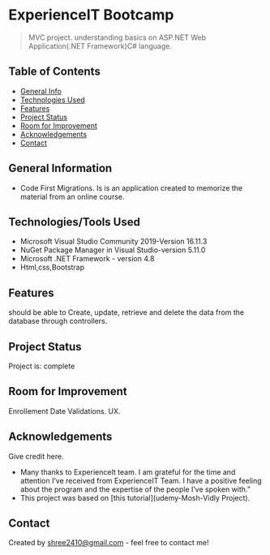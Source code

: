  # ExperienceIT Bootcamp
> MVC project.
 understanding basics on ASP.NET Web Application(.NET Framework)C# language.

## Table of Contents
* [General Info](#general-information)
* [Technologies Used](#technologies-used)
* [Features](#features)
* [Project Status](#project-status)
* [Room for Improvement](#room-for-improvement)
* [Acknowledgements](#acknowledgements)
* [Contact](#contact)
<!-- * [License](#license) -->


## General Information
- Code First Migrations.
 Is is an application created to memorize the material from an online course.

## Technologies/Tools Used
- Microsoft Visual Studio Community 2019-Version 16.11.3
- NuGet Package Manager in Visual Studio-version 5.11.0
- Microsoft .NET Framework - version 4.8
- Html,css,Bootstrap

## Features
should be able to Create, update, retrieve and delete the data from the database through controllers.

## Project Status
Project is: complete

## Room for Improvement
Enrollement Date Validations.
UX.

## Acknowledgements
Give credit here.
- Many thanks to ExperienceIt team.
I am grateful for the time and attention I’ve received from ExperienceIT Team.
I have a positive feeling about the program and the expertise of the people I’ve spoken with.” 
- This project was based on [this tutorial](udemy-Mosh-Vidly Project).

## Contact
Created by shree2410@gmail.com - feel free to contact me!


